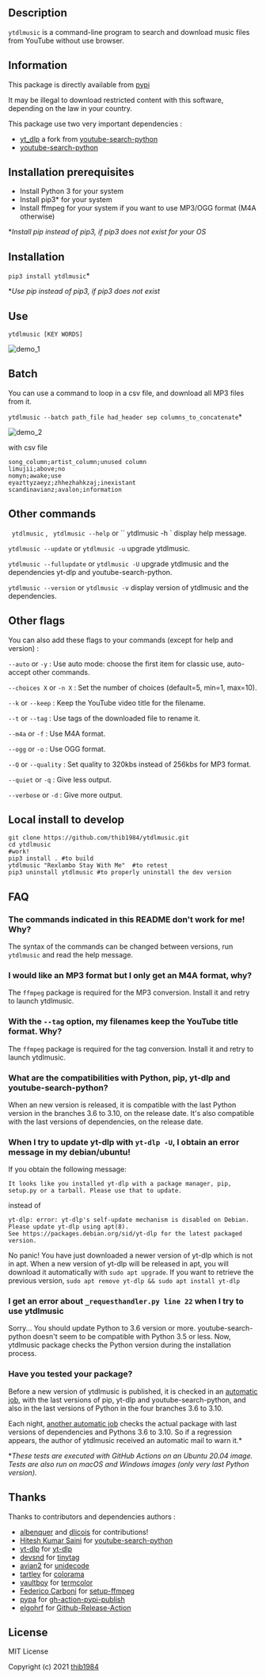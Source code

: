## Description

``ytdlmusic`` is a command-line program to search and download music files from YouTube without use browser. 

## Information

This package is directly available from [pypi](https://pypi.org/project/ytdlmusic/)

It may be illegal to download restricted content with this software, depending on the law in your country.

This package use two very important dependencies :
- [yt_dlp](https://pypi.org/project/yt_dlp/) a fork from [youtube-search-python](https://pypi.org/project/youtube-search-python/)
- [youtube-search-python](https://pypi.org/project/youtube-search-python/)

## Installation prerequisites

- Install Python 3 for your system
- Install pip3* for your system
- Install ffmpeg for your system if you want to use MP3/OGG format (M4A otherwise)

*_Install pip instead of pip3, if pip3 does not exist for your OS_
## Installation

``pip3 install ytdlmusic``*

*_Use pip instead of pip3, if pip3 does not exist_

## Use

``ytdlmusic [KEY WORDS]``

![demo_1](https://user-images.githubusercontent.com/45128847/137580908-ce3f1b17-a2b3-4530-bc90-df00fbaf1cfc.gif)

## Batch

You can use a command to loop in a csv file, and download all MP3 files from it. 

`` ytdlmusic --batch path_file had_header sep columns_to_concatenate ``*

![demo_2](https://user-images.githubusercontent.com/45128847/137581058-e0cca29b-9ad1-472e-bbb0-4fce94b984a0.gif)

with csv file 
```
song_column;artist_column;unused column
limujii;above;no
nomyn;awake;use
eyazttyzaeyz;zhhezhahkzaj;inexistant
scandinavianz;avalon;information
```
## Other commands

`` ytdlmusic`` , `` ytdlmusic --help`` or `` ytdlmusic -h ` display help message.

`` ytdlmusic --update `` or `` ytdlmusic -u `` upgrade ytdlmusic.

`` ytdlmusic --fullupdate `` or `` ytdlmusic -U `` upgrade ytdlmusic and the dependencies yt-dlp and youtube-search-python.

`` ytdlmusic --version `` or `` ytdlmusic -v `` display version of ytdlmusic and the dependencies.

## Other flags

You can also add these flags to your commands (except for help and version) :


`` --auto `` or `` -y `` : Use auto mode: choose the first item for classic use, auto-accept other commands.

`` --choices X `` or `` -n X `` : Set the number of choices (default=5, min=1, max=10).

`` --k `` or `` --keep `` : Keep the YouTube video title for the filename.

`` --t `` or `` --tag `` : Use tags of the downloaded file to rename it.

`` --m4a `` or `` -f `` : Use M4A format.

`` --ogg `` or `` -o `` : Use OGG format.

`` --Q `` or `` --quality `` : Set quality to 320kbs instead of 256kbs for MP3 format.

`` --quiet `` or `` -q `` : Give less output.

`` --verbose `` or `` -d `` : Give more output.
## Local install to develop

```
git clone https://github.com/thib1984/ytdlmusic.git
cd ytdlmusic 
#work!
pip3 install . #to build
ytdlmusic "Rexlambo Stay With Me"  #to retest
pip3 uninstall ytdlmusic #to properly uninstall the dev version
``` 
 
## FAQ

### The commands indicated in this README don't work for me! Why?

The  syntax of the commands can be changed between versions, run ``ytdlmusic`` and read the help message. 

### I would like an MP3 format but I only get an M4A format, why?

The ``ffmpeg`` package is required for the MP3 conversion. Install it and retry to launch ytdlmusic.


### With the ``--tag`` option, my filenames keep the YouTube title format. Why?

The ``ffmpeg`` package is required for the tag conversion. Install it and retry to launch ytdlmusic.
### What are the compatibilities with Python, pip, yt-dlp and youtube-search-python?

When an new version is released, it is compatible with the last Python version in the branches 3.6 to 3.10, on the release date. It's also compatible with the last versions of dependencies, on the release date.



### When I try to update yt-dlp with ``yt-dlp -U``, I obtain an error message in my debian/ubuntu!

If you obtain the following message: 

```
It looks like you installed yt-dlp with a package manager, pip, setup.py or a tarball. Please use that to update.
```

instead of 

```
yt-dlp: error: yt-dlp's self-update mechanism is disabled on Debian.
Please update yt-dlp using apt(8).
See https://packages.debian.org/sid/yt-dlp for the latest packaged version.
```

No panic! You have just downloaded a newer version of yt-dlp which is not in apt. When a new version of yt-dlp will be released in apt, you will download it automatically with ``sudo apt upgrade``. If you want to retrieve the previous version, ``sudo apt remove yt-dlp && sudo apt install yt-dlp``

### I get an error about ``_requesthandler.py line 22`` when I try to use ytdlmusic

Sorry... You should update Python to 3.6 version or more. youtube-search-python doesn't seem to be compatible with Python 3.5 or less. Now, ytdlmusic package checks the Python version during the installation process.

### Have you tested your package?

Before a new version of ytdlmusic is published, it is checked in an [automatic job](https://github.com/thib1984/ytdlmusic/actions/workflows/publish.yml), with the last versions of pip, yt-dlp and youtube-search-python, and also in the last versions of Python in the four branches 3.6 to 3.10.

Each night, [another automatic job](https://github.com/thib1984/ytdlmusic/actions/workflows/test_published_release.yml) checks the actual package with last versions of dependencies and Pythons 3.6 to 3.10. So if a regression appears, the author of ytdlmusic received  an automatic mail to warn it.*

*_These tests are executed with GitHub Actions on an Ubuntu 20.04 image. Tests are also run on macOS and Windows images (only very last Python version)._
## Thanks

Thanks to contributors and dependencies authors :

- [albenquer](https://github.com/albenquer) and [dlicois](https://github.com/dlicois) for contributions!
- [Hitesh Kumar Saini](https://github.com/alexmercerind) for [youtube-search-python](https://github.com/alexmercerind/youtube-search-python)
- [yt-dlp](https://github.com/yt-dlp) for [yt-dlp](https://github.com/yt-dlp/yt-dlp)
- [devsnd](https://github.com/devsnd) for [tinytag](https://github.com/devsnd/tinytag)
- [avian2](https://github.com/avian2) for [unidecode](https://github.com/avian2/unidecode)
- [tartley](https://github.com/tartley) for [colorama](https://github.com/tartley/colorama)
- [vaultboy](https://pypi.org/user/vaultboy) for [termcolor](https://pypi.org/project/termcolor/)
- [Federico Carboni](https://github.com/FedericoCarboni) for [setup-ffmpeg](https://github.com/FedericoCarboni/setup-ffmpeg)
- [pypa](https://github.com/pypa) for [gh-action-pypi-publish](https://github.com/pypa/gh-action-pypi-publish)
- [elgohrf](https://github.com/elgohr) for [Github-Release-Action](https://github.com/elgohr/Github-Release-Action)
## License

MIT License

Copyright (c) 2021 [thib1984](https://github.com/thib1984)


